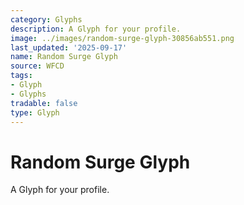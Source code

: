 ```yaml
---
category: Glyphs
description: A Glyph for your profile.
image: ../images/random-surge-glyph-30856ab551.png
last_updated: '2025-09-17'
name: Random Surge Glyph
source: WFCD
tags:
- Glyph
- Glyphs
tradable: false
type: Glyph
---
```


# Random Surge Glyph

A Glyph for your profile.


